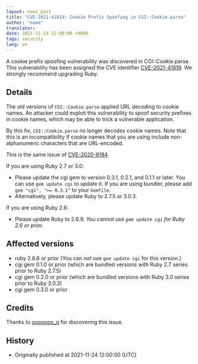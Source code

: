 ```yaml
---
layout: news_post
title: "CVE-2021-41819: Cookie Prefix Spoofing in CGI::Cookie.parse"
author: "mame"
translator:
date: 2021-11-24 12:00:00 +0000
tags: security
lang: en
---
```


A cookie prefix spoofing vulnerability was discovered in CGI::Cookie.parse.
This vulnerability has been assigned the CVE identifier [CVE-2021-41819](https://www.cve.org/CVERecord?id=CVE-2021-41819).
We strongly recommend upgrading Ruby.

## Details

The old versions of `CGI::Cookie.parse` applied URL decoding to cookie names.
An attacker could exploit this vulnerability to spoof security prefixes in cookie names, which may be able to trick a vulnerable application.

By this fix, `CGI::Cookie.parse` no longer decodes cookie names.
Note that this is an incompatibility if cookie names that you are using include non-alphanumeric characters that are URL-encoded.

This is the same issue of [CVE-2020-8184](https://www.cve.org/CVERecord?id=CVE-2020-8184).

If you are using Ruby 2.7 or 3.0:

* Please update the cgi gem to version 0.3.1, 0.2.1, and 0.1.1 or later. You can use `gem update cgi` to update it. If you are using bundler, please add `gem "cgi", ">= 0.3.1"` to your `Gemfile`.
* Alternatively, please update Ruby to 2.7.5 or 3.0.3.

If you are using Ruby 2.6:

* Please update Ruby to 2.6.9. *You cannot use `gem update cgi` for Ruby 2.6 or prior.*

## Affected versions

* ruby 2.6.8 or prior (You can *not* use `gem update cgi` for this version.)
* cgi gem 0.1.0 or prior (which are bundled versions with Ruby 2.7 series prior to Ruby 2.7.5)
* cgi gem 0.2.0 or prior (which are bundled versions with Ruby 3.0 series prior to Ruby 3.0.3)
* cgi gem 0.3.0 or prior

## Credits

Thanks to [ooooooo_q](https://hackerone.com/ooooooo_q) for discovering this issue.

## History

* Originally published at 2021-11-24 12:00:00 (UTC)
